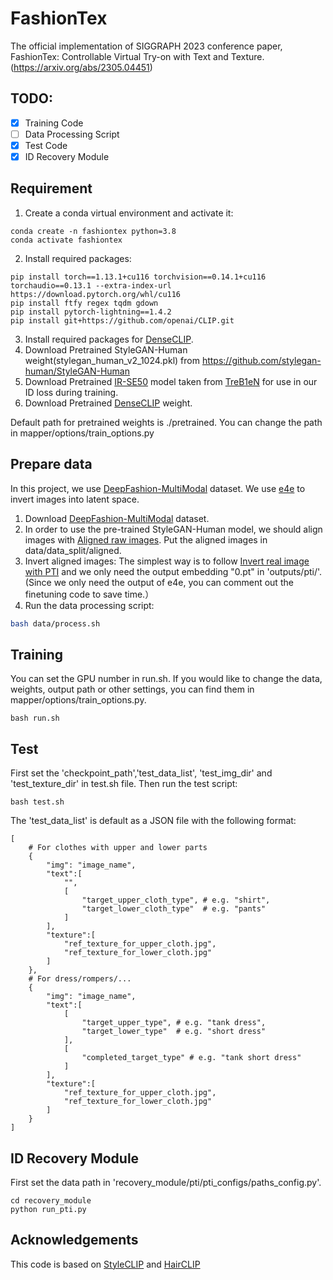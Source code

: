 # FashionTex
The official implementation of SIGGRAPH 2023 conference paper, FashionTex: Controllable Virtual Try-on with Text and Texture.
(https://arxiv.org/abs/2305.04451)

## TODO:

- [x] Training Code
- [ ] Data Processing Script
- [x] Test Code
- [x] ID Recovery Module

## Requirement
1. Create a conda virtual environment and activate it:
```shell
conda create -n fashiontex python=3.8
conda activate fashiontex
```

2. Install required packages:
```shell
pip install torch==1.13.1+cu116 torchvision==0.14.1+cu116 torchaudio==0.13.1 --extra-index-url https://download.pytorch.org/whl/cu116
pip install ftfy regex tqdm gdown 
pip install pytorch-lightning==1.4.2
pip install git+https://github.com/openai/CLIP.git
```

3. Install required packages for [DenseCLIP](https://github.com/raoyongming/DenseCLIP).
4. Download Pretrained StyleGAN-Human weight(stylegan_human_v2_1024.pkl) from  https://github.com/stylegan-human/StyleGAN-Human
5. Download Pretrained [IR-SE50](https://drive.google.com/file/d/1FS2V756j-4kWduGxfir55cMni5mZvBTv/view) model taken from [TreB1eN](https://github.com/TreB1eN/InsightFace_Pytorch) for use in our ID loss during training.
6. Download Pretrained [DenseCLIP](https://drive.google.com/file/d/1cHpWEC49qNhYAQRVrV8Ex1PJYIIB84TO/view?usp=sharing) weight.

Default path for pretrained weights is ./pretrained. You can change the path in mapper/options/train_options.py

## Prepare data

In this project, we use [DeepFashion-MultiModal](https://github.com/yumingj/DeepFashion-MultiModal) dataset. We use [e4e](https://github.com/omertov/encoder4editing) to invert images into latent space.
1. Download [DeepFashion-MultiModal](https://github.com/yumingj/DeepFashion-MultiModal) dataset.
2. In order to use the pre-trained StyleGAN-Human model, we should align images with [Aligned raw images](https://github.com/stylegan-human/StyleGAN-Human/tree/main#aligned-raw-images). Put the aligned images in data/data_split/aligned.
3. Invert aligned images: The simplest way is to follow [Invert real image with PTI](https://github.com/stylegan-human/StyleGAN-Human/tree/main#invert-real-image-with-pti) and we only need the output embedding "0.pt" in  'outputs/pti/'. (Since we only need the output of e4e, you can comment out the finetuning code to save time.）
4. Run the data processing script:
```bash 
bash data/process.sh
```
## Training
You can set the GPU number in run.sh. If you would like to change the data, weights, output path or other settings, you can find them in mapper/options/train_options.py.
```
bash run.sh
```
## Test
First set the 'checkpoint_path','test_data_list', 'test_img_dir' and 'test_texture_dir' in test.sh file. Then run the test script:
```
bash test.sh
```
The 'test_data_list' is default as a JSON file with the following format:
```
[
    # For clothes with upper and lower parts
    {
        "img": "image_name",
        "text":[
            "",
            [
                "target_upper_cloth_type", # e.g. "shirt",
                "target_lower_cloth_type"  # e.g. "pants"
            ]
        ],
        "texture":[
            "ref_texture_for_upper_cloth.jpg",
            "ref_texture_for_lower_cloth.jpg"
        ]
    },
    # For dress/rompers/...
    {
        "img": "image_name",
        "text":[
            [
                "target_upper_type", # e.g. "tank dress",
                "target_lower_type"  # e.g. "short dress"
            ],
            [
                "completed_target_type" # e.g. "tank short dress"
            ]
        ],
        "texture":[
            "ref_texture_for_upper_cloth.jpg",
            "ref_texture_for_lower_cloth.jpg"
        ]
    }
]
```

## ID Recovery Module
First set the data path in 'recovery_module/pti/pti_configs/paths_config.py'. 
```
cd recovery_module
python run_pti.py
```

## Acknowledgements

This code is based on [StyleCLIP](https://github.com/orpatashnik/StyleCLIP) and [HairCLIP](https://github.com/wty-ustc/HairCLIP)